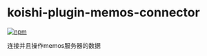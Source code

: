 # koishi-plugin-memos-connector

[![npm](https://img.shields.io/npm/v/koishi-plugin-memos-connector?style=flat-square)](https://www.npmjs.com/package/koishi-plugin-memos-connector)

连接并且操作memos服务器的数据
